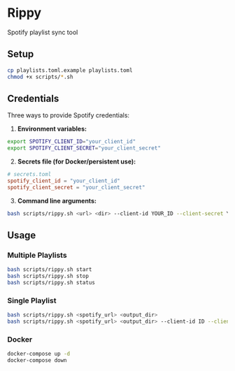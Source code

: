 # Rippy

Spotify playlist sync tool

## Setup

```bash
cp playlists.toml.example playlists.toml
chmod +x scripts/*.sh
```

## Credentials

Three ways to provide Spotify credentials:

1. **Environment variables:**
```bash
export SPOTIFY_CLIENT_ID="your_client_id"
export SPOTIFY_CLIENT_SECRET="your_client_secret"
```

2. **Secrets file (for Docker/persistent use):**
```toml
# secrets.toml
spotify_client_id = "your_client_id"
spotify_client_secret = "your_client_secret"
```

3. **Command line arguments:**
```bash
bash scripts/rippy.sh <url> <dir> --client-id YOUR_ID --client-secret YOUR_SECRET
```

## Usage

### Multiple Playlists

```bash
bash scripts/rippy.sh start
bash scripts/rippy.sh stop
bash scripts/rippy.sh status
```

### Single Playlist

```bash
bash scripts/rippy.sh <spotify_url> <output_dir>
bash scripts/rippy.sh <spotify_url> <output_dir> --client-id ID --client-secret SECRET
```

### Docker

```bash
docker-compose up -d
docker-compose down
```



